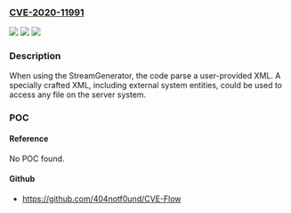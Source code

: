 ### [CVE-2020-11991](https://cve.mitre.org/cgi-bin/cvename.cgi?name=CVE-2020-11991)
![](https://img.shields.io/static/v1?label=Product&message=Apache%20Cocoon&color=blue)
![](https://img.shields.io/static/v1?label=Version&message=n%2Fa&color=blue)
![](https://img.shields.io/static/v1?label=Vulnerability&message=Information%20Disclosure&color=brighgreen)

### Description

When using the StreamGenerator, the code parse a user-provided XML. A specially crafted XML, including external system entities, could be used to access any file on the server system.

### POC

#### Reference
No POC found.

#### Github
- https://github.com/404notf0und/CVE-Flow

